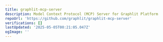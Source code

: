 ```yaml
---
title: graphlit-mcp-server
description: Model Context Protocol (MCP) Server for Graphlit Platform
repoUrl: 'https://github.com/graphlit/graphlit-mcp-server'
verifications: []
lastUpdated: '2025-05-05T00:21:05.047Z'
ogImage: ''
---
```


